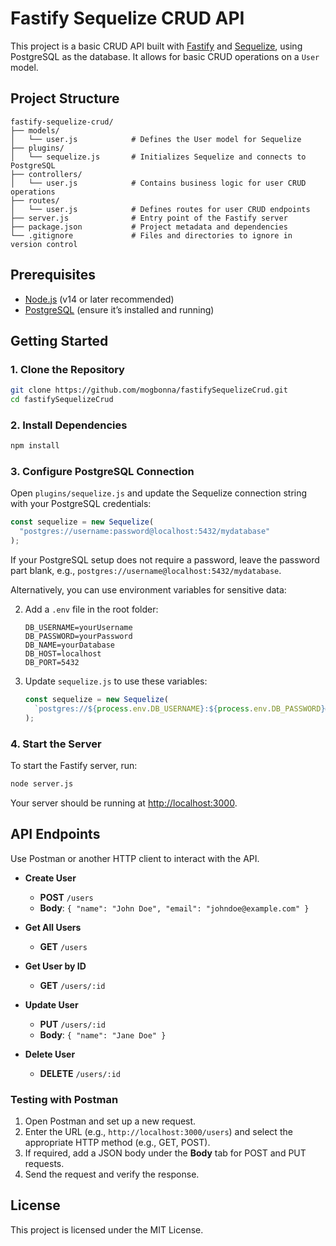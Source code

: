 # Fastify Sequelize CRUD API

This project is a basic CRUD API built with [Fastify](https://www.fastify.io/) and [Sequelize](https://sequelize.org/), using PostgreSQL as the database. It allows for basic CRUD operations on a `User` model.

## Project Structure

```
fastify-sequelize-crud/
├── models/
│   └── user.js            # Defines the User model for Sequelize
├── plugins/
│   └── sequelize.js       # Initializes Sequelize and connects to PostgreSQL
├── controllers/
│   └── user.js            # Contains business logic for user CRUD operations
├── routes/
│   └── user.js            # Defines routes for user CRUD endpoints
├── server.js              # Entry point of the Fastify server
├── package.json           # Project metadata and dependencies
└── .gitignore             # Files and directories to ignore in version control
```

## Prerequisites

- [Node.js](https://nodejs.org/) (v14 or later recommended)
- [PostgreSQL](https://www.postgresql.org/) (ensure it’s installed and running)

## Getting Started

### 1. Clone the Repository

```bash
git clone https://github.com/mogbonna/fastifySequelizeCrud.git
cd fastifySequelizeCrud
```

### 2. Install Dependencies

```bash
npm install
```

### 3. Configure PostgreSQL Connection

Open `plugins/sequelize.js` and update the Sequelize connection string with your PostgreSQL credentials:

```javascript
const sequelize = new Sequelize(
  "postgres://username:password@localhost:5432/mydatabase"
);
```

If your PostgreSQL setup does not require a password, leave the password part blank, e.g., `postgres://username@localhost:5432/mydatabase`.

Alternatively, you can use environment variables for sensitive data:

2. Add a `.env` file in the root folder:

   ```plaintext
   DB_USERNAME=yourUsername
   DB_PASSWORD=yourPassword
   DB_NAME=yourDatabase
   DB_HOST=localhost
   DB_PORT=5432
   ```

3. Update `sequelize.js` to use these variables:

   ```javascript
   const sequelize = new Sequelize(
     `postgres://${process.env.DB_USERNAME}:${process.env.DB_PASSWORD}@${process.env.DB_HOST}:${process.env.DB_PORT}/${process.env.DB_NAME}`
   );
   ```

### 4. Start the Server

To start the Fastify server, run:

```bash
node server.js
```

Your server should be running at [http://localhost:3000](http://localhost:3000).

## API Endpoints

Use Postman or another HTTP client to interact with the API.

- **Create User**

  - **POST** `/users`
  - **Body**: `{ "name": "John Doe", "email": "johndoe@example.com" }`

- **Get All Users**

  - **GET** `/users`

- **Get User by ID**

  - **GET** `/users/:id`

- **Update User**

  - **PUT** `/users/:id`
  - **Body**: `{ "name": "Jane Doe" }`

- **Delete User**
  - **DELETE** `/users/:id`

### Testing with Postman

1. Open Postman and set up a new request.
2. Enter the URL (e.g., `http://localhost:3000/users`) and select the appropriate HTTP method (e.g., GET, POST).
3. If required, add a JSON body under the **Body** tab for POST and PUT requests.
4. Send the request and verify the response.

## License

This project is licensed under the MIT License.
